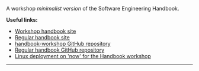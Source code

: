A workshop *minimalist version* of the Software Engineering Handbook.

**Useful links:**

- [Workshop handbook site][1]
- [Regular handbook site][2]
- [handbook-workshop GitHub repository][3]
- [Regular handbook GitHub repository][4]
- [Linux deployment on 'now' for the Handbook workshop][5]

---

[1]: http://workshop.software-engineering-handbook.com/
[2]: http://software-engineering-handbook.com/
[3]: https://github.com/uribench/handbook-workshop
[4]: https://github.com/uribench/software-engineering-handbook
[5]: http://handbook.now.sh/
